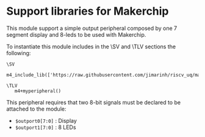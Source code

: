 # Support libraries for Makerchip

This module support a simple output peripheral composed by one 7 segment display and 8-leds to be used with Makerchip.

To instantiate this module includes in the \SV and \TLV sections the following:

```
\SV
   m4_include_lib(['https://raw.githubusercontent.com/jimarinh/riscv_uq/main/tlv_files/myperipheral2.tlv'])                

\TLV
   m4+myperipheral()
```

This peripheral requires that two 8-bit signals must be declared to be attached to the module:

- `$outport0[7:0]`  : Display
- `$outport1[7:0]`  : 8 LEDs
